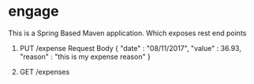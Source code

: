 # engage
This is a Spring Based Maven application.
Which exposes rest end points

1) PUT /expense 
Request Body {
	"date" : "08/11/2017",
	"value" : 36.93,
	"reason" : "this is my expense reason"
}

2) GET /expenses
